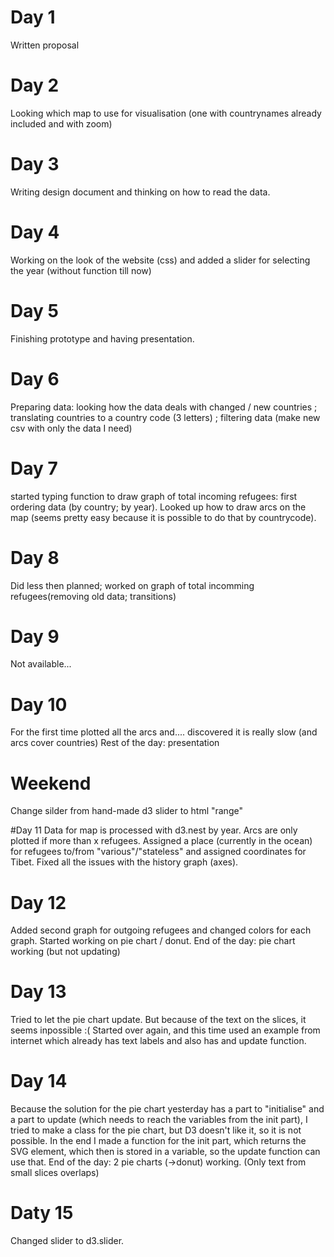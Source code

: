 # Day 1
Written proposal

# Day 2
Looking which map to use for visualisation (one with countrynames already included and with zoom)

# Day 3
Writing design document and thinking on how to read the data.

# Day 4
Working on the look of the website (css) and added a slider for selecting the year (without function till now)

# Day 5
Finishing prototype and having presentation.

# Day 6
Preparing data: looking how the data deals with changed / new countries ; translating countries to a country code (3 letters) ; filtering data (make new csv with only the data I need)

# Day 7
started typing function to draw graph of total incoming refugees: first ordering data (by country; by year). Looked up how to draw arcs on the map (seems pretty easy because it is possible to do that by countrycode).

# Day 8
Did less then planned; worked on graph of total incomming refugees(removing old data; transitions)

# Day 9
Not available...

# Day 10
For the first time plotted all the arcs and.... discovered it is really slow (and arcs cover countries) Rest of the day: presentation

# Weekend
Change silder from hand-made d3 slider to html "range"

#Day 11
Data for map is processed with d3.nest by year. Arcs are only plotted if more than x refugees. Assigned a place (currently in the ocean) for refugees to/from "various"/"stateless" and assigned coordinates for Tibet.  Fixed all the issues with the history graph (axes).

# Day 12
Added second graph for outgoing refugees and changed colors for each graph.
Started working on pie chart / donut. End of the day: pie chart working (but not updating)

# Day 13
Tried to let the pie chart update. But because of the text on the slices, it seems inpossible :(
Started over again, and this time used an example from internet which already has text labels and also has and update function.

# Day 14
Because the solution for the pie chart yesterday has a part to "initialise" and a part to update (which needs to reach the variables from the init part), I tried to make a class for the pie chart, but D3 doesn't like it, so it is not possible.
In the end I made a function for the init part, which returns the SVG element, which then is stored in a variable, so the update function can use that. End of the day: 2 pie charts (->donut) working. (Only text from small slices overlaps)

# Daty 15
Changed slider to d3.slider.